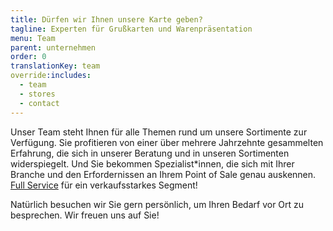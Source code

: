 ```yaml
---
title: Dürfen wir Ihnen unsere Karte geben?
tagline: Experten für Grußkarten und Warenpräsentation
menu: Team
parent: unternehmen
order: 0
translationKey: team
override:includes:
  - team
  - stores
  - contact
---
```

Unser Team steht Ihnen für alle Themen rund um unsere Sortimente zur Verfügung. Sie profitieren von einer über mehrere Jahrzehnte gesammelten Erfahrung, die sich in unserer Beratung und in unseren Sortimenten widerspiegelt. Und Sie bekommen Spezialist*innen, die sich mit Ihrer Branche und den Erfordernissen an Ihrem Point of Sale genau auskennen. [Full Service](/service/) für ein verkaufsstarkes Segment! 

Natürlich besuchen wir Sie gern persönlich, um Ihren Bedarf vor Ort zu besprechen. Wir freuen uns auf Sie!